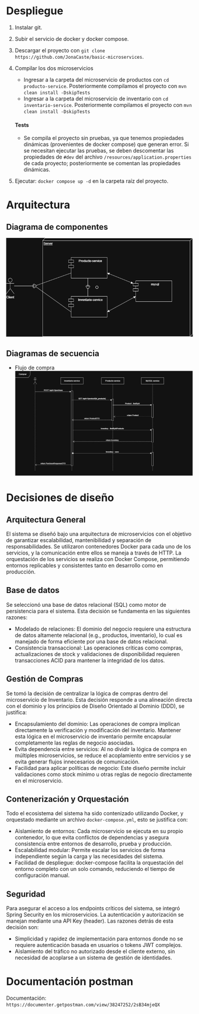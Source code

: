 # Despliegue
1. Instalar git.
2. Subir el servicio de docker y docker compose.
3. Descargar el proyecto con `git clone https://github.com/JonaCaste/basic-microservices`.
4. Compilar los dos microservicios
    * Ingresar a la carpeta del microservicio de productos con `cd producto-service`.
        Posteriormente compilamos el proyecto con `mvn clean install -DskipTests`
    * Ingresar a la carpeta del microservicio de inventario con `cd inventario-service`.
        Posteriormente compilamos el proyecto con `mvn clean install -DskipTests`
   
   #### Tests
    * Se compila el proyecto sin pruebas, ya que tenemos propiedades dinámicas (provenientes de docker compose) que generan error.
      Si se necesitan ejecutar las pruebas, se deben descomentar las propiedades de `#dev` del archivo `/resources/application.properties` de cada proyecto; posteriormente se comentan las propiedades dinámicas.

5. Ejecutar: `docker compose up -d` en la carpeta raíz del proyecto.

# Arquitectura
## Diagrama de componentes
![Alt text](./Diagrama_componentes.png)

## Diagramas de secuencia
* Flujo de compra
![Alt text](./Diagrama_secuencia_comprar.png)


# Decisiones de diseño
## Arquitectura General
El sistema se diseñó bajo una arquitectura de microservicios con el objetivo de garantizar escalabilidad, mantenibilidad y separación de responsabilidades. Se utilizaron contenedores Docker para cada uno de los servicios, y la comunicación entre ellos se maneja a través de HTTP. La orquestación de los servicios se realiza con Docker Compose, permitiendo entornos replicables y consistentes tanto en desarrollo como en producción.
## Base de datos
Se seleccionó una base de datos relacional (SQL) como motor de persistencia para el sistema. Esta decisión se fundamenta en las siguientes razones:
* Modelado de relaciones: El dominio del negocio requiere una estructura de datos altamente relacional (e.g., productos, inventario), lo cual es manejado de forma eficiente por una base de datos relacional.
* Consistencia transaccional: Las operaciones críticas como compras, actualizaciones de stock y validaciones de disponibilidad requieren transacciones ACID para mantener la integridad de los datos.
## Gestión de Compras
Se tomó la decisión de centralizar la lógica de compras dentro del microservicio de Inventario. Esta decisión responde a una alineación directa con el dominio y los principios de Diseño Orientado al Dominio (DDD), se justifica:
* Encapsulamiento del dominio: Las operaciones de compra implican directamente la verificación y modificación del inventario. Mantener esta lógica en el microservicio de inventario permite encapsular completamente las reglas de negocio asociadas.
* Evita dependencia entre servicios: Al no dividir la lógica de compra en múltiples microservicios, se reduce el acoplamiento entre servicios y se evita generar flujos innecesarios de comunicación.
* Facilidad para aplicar políticas de negocio: Este diseño permite incluir validaciones como stock mínimo u otras reglas de negocio directamente en el microservicio.
## Contenerización y Orquestación
Todo el ecosistema del sistema ha sido contenizado utilizando Docker, y orquestado mediante un archivo `docker-compose.yml`, esto se justifica con:
* Aislamiento de entornos: Cada microservicio se ejecuta en su propio contenedor, lo que evita conflictos de dependencias y asegura consistencia entre entornos de desarrollo, prueba y producción.
* Escalabilidad modular: Permite escalar los servicios de forma independiente según la carga y las necesidades del sistema.
* Facilidad de despliegue: docker-compose facilita la orquestación del entorno completo con un solo comando, reduciendo el tiempo de configuración manual.
## Seguridad
Para asegurar el acceso a los endpoints críticos del sistema, se integró Spring Security en los microservicios. La autenticación y autorización se manejan mediante una API Key (header). Las razones detrás de esta decisión son:
* Simplicidad y rapidez de implementación para entornos donde no se requiere autenticación basada en usuarios o tokens JWT complejos.
* Aislamiento del tráfico no autorizado desde el cliente externo, sin necesidad de acoplarse a un sistema de gestión de identidades.

# Documentación postman 
Documentación: `https://documenter.getpostman.com/view/38247252/2sB34mjeQX`
